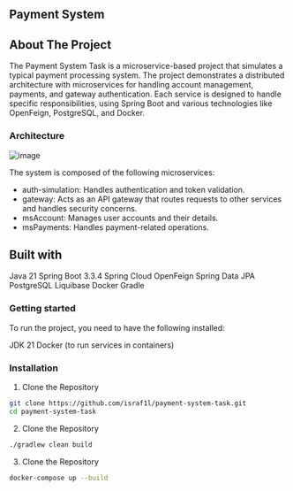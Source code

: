 ## Payment System

## About The Project
The Payment System Task is a microservice-based project that simulates a typical payment processing system. The project demonstrates a distributed architecture with microservices for handling account management, payments, and gateway authentication. Each service is designed to handle specific responsibilities, using Spring Boot and various technologies like OpenFeign, PostgreSQL, and Docker.

### Architecture

![image](https://github.com/user-attachments/assets/2add33a3-41cc-4b98-bd01-b3f6dca8054f)

The system is composed of the following microservices:

- auth-simulation: Handles authentication and token validation.
- gateway: Acts as an API gateway that routes requests to other services and handles security concerns.
- msAccount: Manages user accounts and their details.
- msPayments: Handles payment-related operations.

## Built with

Java 21
Spring Boot 3.3.4
Spring Cloud OpenFeign
Spring Data JPA
PostgreSQL
Liquibase
Docker
Gradle

### Getting started
To run the project, you need to have the following installed:

JDK 21
Docker (to run services in containers)

### Installation

1. Clone the Repository
  ```sh
  git clone https://github.com/israf1l/payment-system-task.git
  cd payment-system-task
  ```
2. Clone the Repository
  ```sh
  ./gradlew clean build
  ```
3. Clone the Repository
  ```sh
  docker-compose up --build
  ```    

